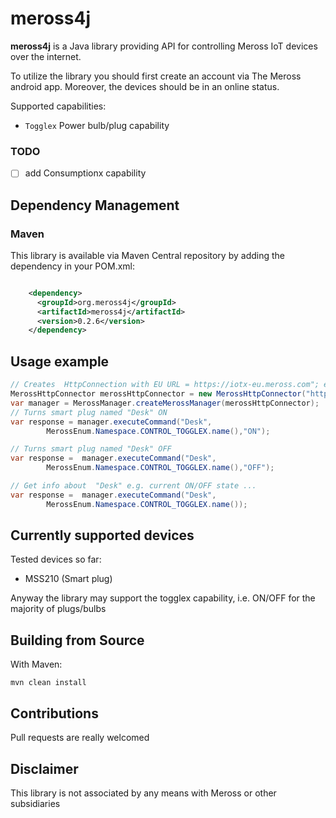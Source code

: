 # meross4j

**meross4j** is a Java library providing API for controlling Meross IoT devices over the internet.

To utilize the library you should first create an account via The Meross android app. Moreover, the devices should be in an 
online status.

Supported capabilities:
* `Togglex` Power bulb/plug capability 

### TODO

- [ ] add Consumptionx capability

## Dependency Management

### Maven

This library is available via Maven Central repository by adding the dependency in your POM.xml:



```xml   

    <dependency>
      <groupId>org.meross4j</groupId>
      <artifactId>meross4j</artifactId>
      <version>0.2.6</version>
    </dependency>
```

## Usage example
```java 
// Creates  HttpConnection with EU URL = https://iotx-eu.meross.com"; email = myemail@email.com  and password = mypassword
MerossHttpConnector merossHttpConnector = new MerossHttpConnector("https://iotx-eu.meross.com", "myemail@email.com" , "mypassword");
var manager = MerossManager.createMerossManager(merossHttpConnector);
// Turns smart plug named "Desk" ON
var response = manager.executeCommand("Desk",
        MerossEnum.Namespace.CONTROL_TOGGLEX.name(),"ON");

// Turns smart plug named "Desk" OFF
var response =  manager.executeCommand("Desk",
        MerossEnum.Namespace.CONTROL_TOGGLEX.name(),"OFF");

// Get info about  "Desk" e.g. current ON/OFF state ...  
var response =  manager.executeCommand("Desk",
        MerossEnum.Namespace.CONTROL_TOGGLEX.name());

```

## Currently supported devices

Tested devices so far:

- MSS210 (Smart plug)

Anyway the library may support the togglex capability, i.e. ON/OFF for the majority of plugs/bulbs

## Building from Source

With Maven:

```
mvn clean install
```

## Contributions
Pull requests are really welcomed

## Disclaimer
This library is not associated by any means with Meross or other subsidiaries

